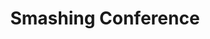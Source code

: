 ---
title: "Smashing Conference"
url: https://smashingconf.com/sf-2020/
location: "San Francisco, CA USA"
start_date: 2020-11-10T08:00:00
end_date: 2020-11-11T18:00:00
zone: "America/Los_Angeles"
---